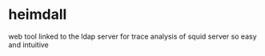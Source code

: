heimdall
========

web tool linked to the ldap server for trace analysis of squid server so easy and intuitive
